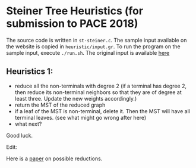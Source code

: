 # Steiner Tree Heuristics (for submission to PACE 2018)

The source code is written in `st-steiner.c`. The sample input available on the website is copied in `heuristic/input.gr`. To run the program on the sample input, execute ```./run.sh```. The original input is available [here]

## Heuristics 1:
* reduce all the non-terminals with degree 2 (if a terminal has degree 2, then reduce its non-terminal neighbors so that they are of degree at least three. Update the new weights accordingly.)
* return the MST of the reduced graph
* if a leaf of the MST is non-terminal, delete it. Then the MST will have all terminal leaves. (see what might go wrong after here)
* what next?


Good luck.

Edit:

Here is a [paper] on possible reductions.

[here]: http://www.lamsade.dauphine.fr/~sikora/pace18/heuristic.zip
[paper]: https://opus4.kobv.de/opus4-zib/files/252/SC-96-42.pdf
